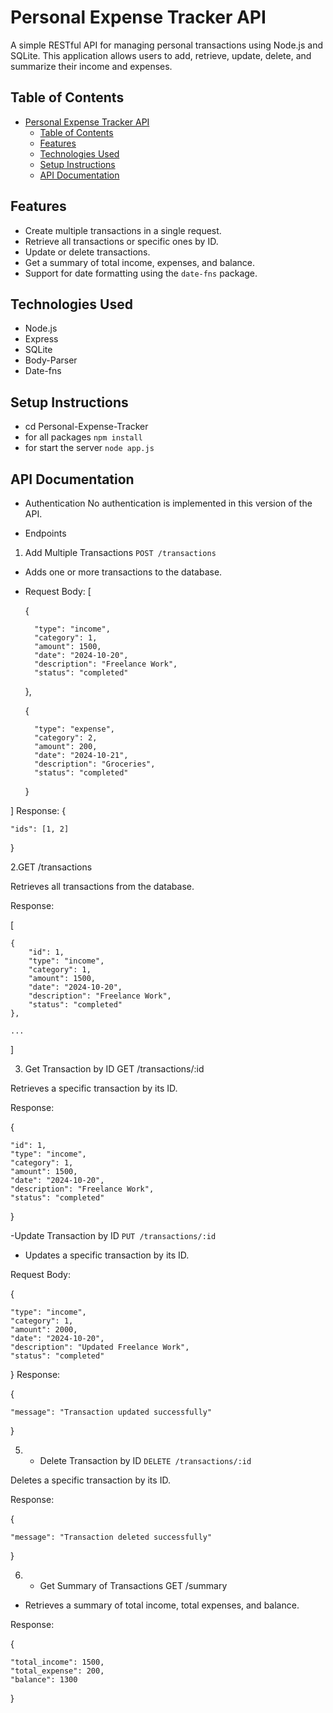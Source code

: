 # Personal Expense Tracker API

A simple RESTful API for managing personal transactions using Node.js and SQLite. This application allows users to add, retrieve, update, delete, and summarize their income and expenses.

## Table of Contents

- [Personal Expense Tracker API](#personal-expense-tracker-api)
  - [Table of Contents](#table-of-contents)
  - [Features](#features)
  - [Technologies Used](#technologies-used)
  - [Setup Instructions](#setup-instructions)
  - [API Documentation](#api-documentation)

## Features

- Create multiple transactions in a single request.
- Retrieve all transactions or specific ones by ID.
- Update or delete transactions.
- Get a summary of total income, expenses, and balance.
- Support for date formatting using the `date-fns` package.

## Technologies Used

- Node.js
- Express
- SQLite
- Body-Parser
- Date-fns

## Setup Instructions

- cd Personal-Expense-Tracker 
- for all packages `npm install` 
- for start the server `node app.js` 
  
## API Documentation 


- Authentication
No authentication is implemented in this version of the API.

- Endpoints
1. Add Multiple Transactions
`POST /transactions`

- Adds one or more transactions to the database.

- Request Body:
[

    {

        "type": "income",
        "category": 1,
        "amount": 1500,
        "date": "2024-10-20",
        "description": "Freelance Work",
        "status": "completed"
    },

    {

        "type": "expense",
        "category": 2,
        "amount": 200,
        "date": "2024-10-21",
        "description": "Groceries",
        "status": "completed"

    }


]
Response:
{

    "ids": [1, 2]
}


2.GET /transactions

Retrieves all transactions from the database.

Response:


[

    {
        "id": 1,
        "type": "income",
        "category": 1,
        "amount": 1500,
        "date": "2024-10-20",
        "description": "Freelance Work",
        "status": "completed"
    },

    ...
] 

3. Get Transaction by ID
GET /transactions/:id

Retrieves a specific transaction by its ID.

Response:


{

    "id": 1,
    "type": "income",
    "category": 1,
    "amount": 1500,
    "date": "2024-10-20",
    "description": "Freelance Work",
    "status": "completed"
} 

-Update Transaction by ID
`PUT /transactions/:id`

- Updates a specific transaction by its ID.

Request Body:


{

    "type": "income",
    "category": 1,
    "amount": 2000,
    "date": "2024-10-20",
    "description": "Updated Freelance Work",
    "status": "completed"
}
Response:


{

    "message": "Transaction updated successfully"
} 


5. - Delete Transaction by ID
`DELETE /transactions/:id`

Deletes a specific transaction by its ID.

Response: 

{

    "message": "Transaction deleted successfully"
}

6. - Get Summary of Transactions
GET /summary

- Retrieves a summary of total income, total expenses, and balance.

Response: 

{
   
    "total_income": 1500,
    "total_expense": 200,
    "balance": 1300
}
